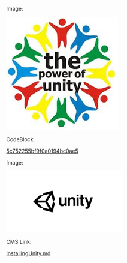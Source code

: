  

 Image: 

 ![](Images/The-power-of-unity_5c74fb73bf9f0a0194bb1e0d.png) 

 CodeBlock: 

 [5c752255bf9f0a0194bc0ae5](Examples/code_2_5c752255bf9f0a0194bc0ae5.cs) 

 Image: 

 ![abc](Images/unity_5c8380786d745a14142c0499.png) 

 CMS Link: 

 [InstallingUnity.md](InstallingUnity.md)